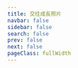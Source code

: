 ```yaml
---
title: 交往成長照片
navbar: false
sidebar: false
search: false
prev: false
next: false
pageClass: fullWidth
---
```


<carousel />


<script setup>
import carousel from '../.vitepress/components/carousel.vue'
</script>
